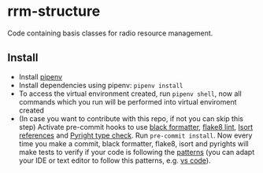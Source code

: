 # rrm-structure

Code containing basis classes for radio resource management.

## Install

- Install [pipenv](https://github.com/pypa/pipenv)
- Install dependencies using pipenv: `pipenv install`
- To access the virtual environment created, run `pipenv shell`, now all commands which you run will be performed into virtual enviroment created
- (In case you want to contribute with this repo, if not you can skip this step) Activate pre-commit hooks to use [black formatter](https://github.com/psf/black), [flake8 lint](https://gitlab.com/pycqa/flake8), [Isort references](https://github.com/timothycrosley/isort) and [Pyright type check](https://github.com/microsoft/pyright). Run `pre-commit install`. Now every time you make a commit, black formatter, flake8, isort and pyrights will make tests to verify if your code is following the [patterns](https://realpython.com/python-pep8/) (you can adapt your IDE or text editor to follow this patterns, e.g. [vs code](https://code.visualstudio.com/docs/python/python-tutorial#_next-steps)).